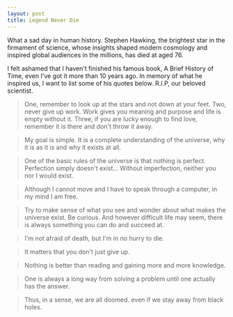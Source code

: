 ```yaml
---
layout: post
title: Legend Never Die
---
```

What a sad day in human history. Stephen Hawking, the brightest star in the firmament of science, whose insights shaped modern cosmology and inspired global audiences in the millions, has died at aged 76. 

I felt ashamed that I haven't finished his famous book, A Brief History of Time, even I've got it more than 10 years ago. In memory of what he inspired us, I want to list some of his quotes below. R.I.P, our beloved scientist. 

> One, remember to look up at the stars and not down at your feet. Two, never give up work. Work gives you meaning and purpose and life is empty without it. Three, if you are lucky enough to find love, remember it is there and don't throw it away.

> My goal is simple. It is a complete understanding of the universe, why it is as it is and why it exists at all.

> One of the basic rules of the universe is that nothing is perfect. Perfection simply doesn't exist... Without imperfection, neither you nor I would exist.

> Although I cannot move and I have to speak through a computer, in my mind I am free.

> Try to make sense of what you see and wonder about what makes the universe exist. Be curious. And however difficult life may seem, there is always something you can do and succeed at. 

> I'm not afraid of death, but I'm in no hurry to die.

> It matters that you don't just give up.

> Nothing is better than reading and gaining more and more knowledge.

> One is always a long way from solving a problem until one actually has the answer.

> Thus, in a sense, we are all doomed. even if we stay away from black holes.
